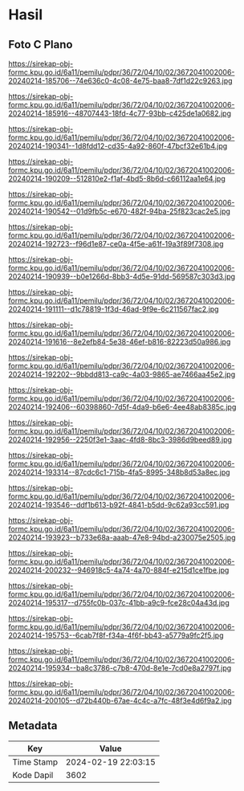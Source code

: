 # Hasil

## Foto C Plano

https://sirekap-obj-formc.kpu.go.id/6a11/pemilu/pdpr/36/72/04/10/02/3672041002006-20240214-185706--74e636c0-4c08-4e75-baa8-7df1d22c9263.jpg

https://sirekap-obj-formc.kpu.go.id/6a11/pemilu/pdpr/36/72/04/10/02/3672041002006-20240214-185916--48707443-18fd-4c77-93bb-c425de1a0682.jpg

https://sirekap-obj-formc.kpu.go.id/6a11/pemilu/pdpr/36/72/04/10/02/3672041002006-20240214-190341--1d8fdd12-cd35-4a92-860f-47bcf32e61b4.jpg

https://sirekap-obj-formc.kpu.go.id/6a11/pemilu/pdpr/36/72/04/10/02/3672041002006-20240214-190209--512810e2-f1af-4bd5-8b6d-c66112aa1e64.jpg

https://sirekap-obj-formc.kpu.go.id/6a11/pemilu/pdpr/36/72/04/10/02/3672041002006-20240214-190542--01d9fb5c-e670-482f-94ba-25f823cac2e5.jpg

https://sirekap-obj-formc.kpu.go.id/6a11/pemilu/pdpr/36/72/04/10/02/3672041002006-20240214-192723--f96d1e87-ce0a-4f5e-a61f-19a3f89f7308.jpg

https://sirekap-obj-formc.kpu.go.id/6a11/pemilu/pdpr/36/72/04/10/02/3672041002006-20240214-190939--b0e1266d-8bb3-4d5e-91dd-569587c303d3.jpg

https://sirekap-obj-formc.kpu.go.id/6a11/pemilu/pdpr/36/72/04/10/02/3672041002006-20240214-191111--d1c78819-1f3d-46ad-9f9e-6c211567fac2.jpg

https://sirekap-obj-formc.kpu.go.id/6a11/pemilu/pdpr/36/72/04/10/02/3672041002006-20240214-191616--8e2efb84-5e38-46ef-b816-82223d50a986.jpg

https://sirekap-obj-formc.kpu.go.id/6a11/pemilu/pdpr/36/72/04/10/02/3672041002006-20240214-192202--9bbdd813-ca9c-4a03-9865-ae7466aa45e2.jpg

https://sirekap-obj-formc.kpu.go.id/6a11/pemilu/pdpr/36/72/04/10/02/3672041002006-20240214-192406--60398860-7d5f-4da9-b6e6-4ee48ab8385c.jpg

https://sirekap-obj-formc.kpu.go.id/6a11/pemilu/pdpr/36/72/04/10/02/3672041002006-20240214-192956--2250f3e1-3aac-4fd8-8bc3-3986d9beed89.jpg

https://sirekap-obj-formc.kpu.go.id/6a11/pemilu/pdpr/36/72/04/10/02/3672041002006-20240214-193314--87cdc6c1-715b-4fa5-8995-348b8d53a8ec.jpg

https://sirekap-obj-formc.kpu.go.id/6a11/pemilu/pdpr/36/72/04/10/02/3672041002006-20240214-193546--ddf1b613-b92f-4841-b5dd-9c62a93cc591.jpg

https://sirekap-obj-formc.kpu.go.id/6a11/pemilu/pdpr/36/72/04/10/02/3672041002006-20240214-193923--b733e68a-aaab-47e8-94bd-a230075e2505.jpg

https://sirekap-obj-formc.kpu.go.id/6a11/pemilu/pdpr/36/72/04/10/02/3672041002006-20240214-200232--946918c5-4a74-4a70-884f-e215d1ce1fbe.jpg

https://sirekap-obj-formc.kpu.go.id/6a11/pemilu/pdpr/36/72/04/10/02/3672041002006-20240214-195317--d755fc0b-037c-41bb-a9c9-fce28c04a43d.jpg

https://sirekap-obj-formc.kpu.go.id/6a11/pemilu/pdpr/36/72/04/10/02/3672041002006-20240214-195753--6cab7f8f-f34a-4f6f-bb43-a5779a9fc2f5.jpg

https://sirekap-obj-formc.kpu.go.id/6a11/pemilu/pdpr/36/72/04/10/02/3672041002006-20240214-195934--ba8c3786-c7b8-470d-8e1e-7cd0e8a2797f.jpg

https://sirekap-obj-formc.kpu.go.id/6a11/pemilu/pdpr/36/72/04/10/02/3672041002006-20240214-200105--d72b440b-67ae-4c4c-a7fc-48f3e4d6f9a2.jpg


## Metadata

| Key        | Value               |
| ---------- | ------------------- |
| Time Stamp | 2024-02-19 22:03:15 |
| Kode Dapil | 3602                |



